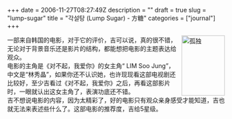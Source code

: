 +++
date = 2006-11-27T08:27:49Z
description = ""
draft = true
slug = "lump-sugar"
title = "각설탕 (Lump Sugar) - 方糖"
categories = ["journal"]
+++
<p><img src="../twitchfilm.net/pics/sugar.html" alt="孤独" width="100" align="right" height="140">一部来自韩国的电影，对于它的评价，吉可以说，真的很不错，无论对于背景音乐还是影片的结构，都能想把电影的主题表达给观众。<br>
电影的主角是《对不起，我爱你》的女主角“ LIM Soo Jung”，中文是“林秀晶”，如果你还不认识她，也许现现看这部电视剧还比较好，至少吉看过《对不起，我爱你》之后，再看这部影片时，一眼就认出这女主角了，表演功底还不错。<br>
吉不想说电影的内容，因为太精彩了，好的电影只有观众亲身感受才能知道，吉也就无法来表述些什么了。这部电影的推荐度，吉给5星级。</p>
